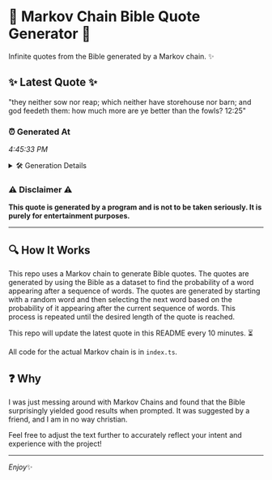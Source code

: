 # 📖 Markov Chain Bible Quote Generator 📖

Infinite quotes from the Bible generated by a Markov chain. ✨

## ✨ Latest Quote ✨
"they neither sow nor reap; which neither have storehouse nor barn; and god feedeth them: how much more are ye better than the fowls? 12:25"

### ⏰ Generated At
*4:45:33 PM*

<details>
    <summary>🛠️ Generation Details</summary>
    <p>
        <strong>🌱 Seed:</strong> they<br>
        <strong>🔄 Iterations:</strong> 24<br>
        <strong>📜 Context History:</strong><br>[ they ]: neither<br>[ they, neither ]: sow<br>[ they, neither, sow ]: nor<br>[ they, neither, sow, nor ]: reap;<br>[ they, neither, sow, nor, reap; ]: which<br>[ they, neither, sow, nor, reap;, which ]: neither<br>[ neither, sow, nor, reap;, which, neither ]: have<br>[ sow, nor, reap;, which, neither, have ]: storehouse<br>[ nor, reap;, which, neither, have, storehouse ]: nor<br>[ reap;, which, neither, have, storehouse, nor ]: barn;<br>[ which, neither, have, storehouse, nor, barn; ]: and<br>[ neither, have, storehouse, nor, barn;, and ]: god<br>[ have, storehouse, nor, barn;, and, god ]: feedeth<br>[ storehouse, nor, barn;, and, god, feedeth ]: them:<br>[ nor, barn;, and, god, feedeth, them: ]: how<br>[ barn;, and, god, feedeth, them:, how ]: much<br>[ and, god, feedeth, them:, how, much ]: more<br>[ god, feedeth, them:, how, much, more ]: are<br>[ feedeth, them:, how, much, more, are ]: ye<br>[ them:, how, much, more, are, ye ]: better<br>[ how, much, more, are, ye, better ]: than<br>[ much, more, are, ye, better, than ]: the<br>[ more, are, ye, better, than, the ]: fowls?<br>[ are, ye, better, than, the, fowls? ]: 12:25<br>
    </p>
</details>

### ⚠️ Disclaimer ⚠️
**This quote is generated by a program and is not to be taken seriously. It is purely for entertainment purposes.**

---

## 🔍 How It Works

This repo uses a Markov chain to generate Bible quotes. The quotes are generated by using the Bible as a dataset to find the probability of a word appearing after a sequence of words. The quotes are generated by starting with a random word and then selecting the next word based on the probability of it appearing after the current sequence of words. This process is repeated until the desired length of the quote is reached.

This repo will update the latest quote in this README every 10 minutes. ⏳

All code for the actual Markov chain is in `index.ts`.

## ❓ Why

I was just messing around with Markov Chains and found that the Bible surprisingly yielded good results when prompted. 
It was suggested by a friend, and I am in no way christian.

Feel free to adjust the text further to accurately reflect your intent and experience with the project!

---

*Enjoy*✨
